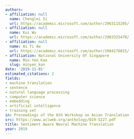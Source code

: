 ```yaml
---
authors:
- affiliation: null
  name: Chenglei Si
  url: https://academic.microsoft.com/author/2963115205/
- affiliation: null
  name: Kui Wu
  url: https://academic.microsoft.com/author/2983325470/
- affiliation: null
  name: Ai Ti Aw
  url: https://academic.microsoft.com/author/2984176015/
- affiliation: National University Of Singapore
  name: Min-Yen Kan
  slug: minyen_kan
date: '2019-11-01'
estimated_citations: 2
fields:
- machine translation
- sentence
- natural language processing
- computer science
- embedding
- artificial intelligence
- training set
in: Proceedings of the 6th Workshop on Asian Translation
src: https://www.aclweb.org/anthology/D19-5227.pdf
title: Sentiment Aware Neural Machine Translation
year: 2019
---
```


